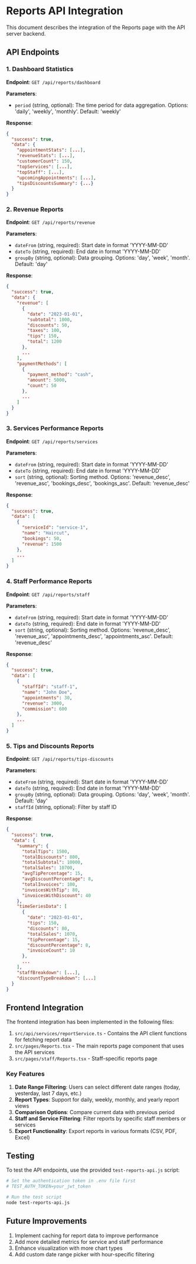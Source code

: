 # Reports API Integration

This document describes the integration of the Reports page with the API server backend.

## API Endpoints

### 1. Dashboard Statistics

**Endpoint**: `GET /api/reports/dashboard`

**Parameters**:
- `period` (string, optional): The time period for data aggregation. Options: 'daily', 'weekly', 'monthly'. Default: 'weekly'

**Response**:
```json
{
  "success": true,
  "data": {
    "appointmentStats": [...],
    "revenueStats": [...],
    "customerCount": 150,
    "topServices": [...],
    "topStaff": [...],
    "upcomingAppointments": [...],
    "tipsDiscountsSummary": {...}
  }
}
```

### 2. Revenue Reports

**Endpoint**: `GET /api/reports/revenue`

**Parameters**:
- `dateFrom` (string, required): Start date in format 'YYYY-MM-DD'
- `dateTo` (string, required): End date in format 'YYYY-MM-DD'
- `groupBy` (string, optional): Data grouping. Options: 'day', 'week', 'month'. Default: 'day'

**Response**:
```json
{
  "success": true,
  "data": {
    "revenue": [
      {
        "date": "2023-01-01",
        "subtotal": 1000,
        "discounts": 50,
        "taxes": 100,
        "tips": 150,
        "total": 1200
      },
      ...
    ],
    "paymentMethods": [
      {
        "payment_method": "cash",
        "amount": 5000,
        "count": 50
      },
      ...
    ]
  }
}
```

### 3. Services Performance Reports

**Endpoint**: `GET /api/reports/services`

**Parameters**:
- `dateFrom` (string, required): Start date in format 'YYYY-MM-DD'
- `dateTo` (string, required): End date in format 'YYYY-MM-DD'
- `sort` (string, optional): Sorting method. Options: 'revenue_desc', 'revenue_asc', 'bookings_desc', 'bookings_asc'. Default: 'revenue_desc'

**Response**:
```json
{
  "success": true,
  "data": [
    {
      "serviceId": "service-1",
      "name": "Haircut",
      "bookings": 50,
      "revenue": 1500
    },
    ...
  ]
}
```

### 4. Staff Performance Reports

**Endpoint**: `GET /api/reports/staff`

**Parameters**:
- `dateFrom` (string, required): Start date in format 'YYYY-MM-DD'
- `dateTo` (string, required): End date in format 'YYYY-MM-DD'
- `sort` (string, optional): Sorting method. Options: 'revenue_desc', 'revenue_asc', 'appointments_desc', 'appointments_asc'. Default: 'revenue_desc'

**Response**:
```json
{
  "success": true,
  "data": [
    {
      "staffId": "staff-1",
      "name": "John Doe",
      "appointments": 30,
      "revenue": 3000,
      "commission": 600
    },
    ...
  ]
}
```

### 5. Tips and Discounts Reports

**Endpoint**: `GET /api/reports/tips-discounts`

**Parameters**:
- `dateFrom` (string, required): Start date in format 'YYYY-MM-DD'
- `dateTo` (string, required): End date in format 'YYYY-MM-DD'
- `groupBy` (string, optional): Data grouping. Options: 'day', 'week', 'month'. Default: 'day'
- `staffId` (string, optional): Filter by staff ID

**Response**:
```json
{
  "success": true,
  "data": {
    "summary": {
      "totalTips": 1500,
      "totalDiscounts": 800,
      "totalSubtotal": 10000,
      "totalSales": 10700,
      "avgTipPercentage": 15,
      "avgDiscountPercentage": 8,
      "totalInvoices": 100,
      "invoicesWithTip": 80,
      "invoicesWithDiscount": 40
    },
    "timeSeriesData": [
      {
        "date": "2023-01-01",
        "tips": 150,
        "discounts": 80,
        "totalSales": 1070,
        "tipPercentage": 15,
        "discountPercentage": 8,
        "invoiceCount": 10
      },
      ...
    ],
    "staffBreakdown": [...],
    "discountTypeBreakdown": [...]
  }
}
```

## Frontend Integration

The frontend integration has been implemented in the following files:

1. `src/api/services/reportService.ts` - Contains the API client functions for fetching report data
2. `src/pages/Reports.tsx` - The main reports page component that uses the API services
3. `src/pages/staff/Reports.tsx` - Staff-specific reports page

### Key Features

1. **Date Range Filtering**: Users can select different date ranges (today, yesterday, last 7 days, etc.)
2. **Report Types**: Support for daily, weekly, monthly, and yearly report views
3. **Comparison Options**: Compare current data with previous period
4. **Staff and Service Filtering**: Filter reports by specific staff members or services
5. **Export Functionality**: Export reports in various formats (CSV, PDF, Excel)

## Testing

To test the API endpoints, use the provided `test-reports-api.js` script:

```bash
# Set the authentication token in .env file first
# TEST_AUTH_TOKEN=your_jwt_token

# Run the test script
node test-reports-api.js
```

## Future Improvements

1. Implement caching for report data to improve performance
2. Add more detailed metrics for service and staff performance
3. Enhance visualization with more chart types
4. Add custom date range picker with hour-specific filtering 
